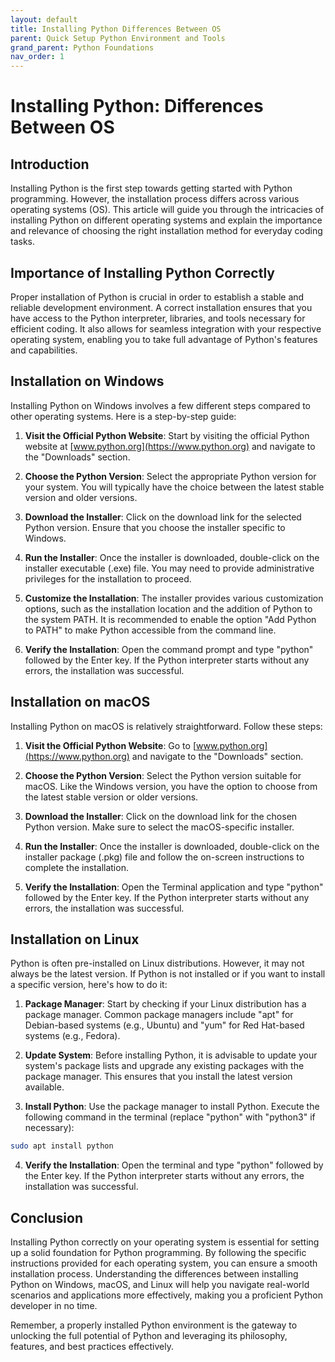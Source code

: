 ```yaml
---
layout: default
title: Installing Python Differences Between OS
parent: Quick Setup Python Environment and Tools
grand_parent: Python Foundations
nav_order: 1
---
```

# Installing Python: Differences Between OS

## Introduction

Installing Python is the first step towards getting started with Python programming. However, the installation process differs across various operating systems (OS). This article will guide you through the intricacies of installing Python on different operating systems and explain the importance and relevance of choosing the right installation method for everyday coding tasks.

## Importance of Installing Python Correctly

Proper installation of Python is crucial in order to establish a stable and reliable development environment. A correct installation ensures that you have access to the Python interpreter, libraries, and tools necessary for efficient coding. It also allows for seamless integration with your respective operating system, enabling you to take full advantage of Python's features and capabilities.

## Installation on Windows

Installing Python on Windows involves a few different steps compared to other operating systems. Here is a step-by-step guide:

1. **Visit the Official Python Website**: Start by visiting the official Python website at [www.python.org](https://www.python.org) and navigate to the "Downloads" section.

2. **Choose the Python Version**: Select the appropriate Python version for your system. You will typically have the choice between the latest stable version and older versions.

3. **Download the Installer**: Click on the download link for the selected Python version. Ensure that you choose the installer specific to Windows.

4. **Run the Installer**: Once the installer is downloaded, double-click on the installer executable (.exe) file. You may need to provide administrative privileges for the installation to proceed.

5. **Customize the Installation**: The installer provides various customization options, such as the installation location and the addition of Python to the system PATH. It is recommended to enable the option "Add Python to PATH" to make Python accessible from the command line.

6. **Verify the Installation**: Open the command prompt and type "python" followed by the Enter key. If the Python interpreter starts without any errors, the installation was successful.

## Installation on macOS

Installing Python on macOS is relatively straightforward. Follow these steps:

1. **Visit the Official Python Website**: Go to [www.python.org](https://www.python.org) and navigate to the "Downloads" section.

2. **Choose the Python Version**: Select the Python version suitable for macOS. Like the Windows version, you have the option to choose from the latest stable version or older versions.

3. **Download the Installer**: Click on the download link for the chosen Python version. Make sure to select the macOS-specific installer.

4. **Run the Installer**: Once the installer is downloaded, double-click on the installer package (.pkg) file and follow the on-screen instructions to complete the installation.

5. **Verify the Installation**: Open the Terminal application and type "python" followed by the Enter key. If the Python interpreter starts without any errors, the installation was successful.

## Installation on Linux

Python is often pre-installed on Linux distributions. However, it may not always be the latest version. If Python is not installed or if you want to install a specific version, here's how to do it:

1. **Package Manager**: Start by checking if your Linux distribution has a package manager. Common package managers include "apt" for Debian-based systems (e.g., Ubuntu) and "yum" for Red Hat-based systems (e.g., Fedora).

2. **Update System**: Before installing Python, it is advisable to update your system's package lists and upgrade any existing packages with the package manager. This ensures that you install the latest version available.

3. **Install Python**: Use the package manager to install Python. Execute the following command in the terminal (replace "python" with "python3" if necessary):

```bash
sudo apt install python
```

4. **Verify the Installation**: Open the terminal and type "python" followed by the Enter key. If the Python interpreter starts without any errors, the installation was successful.

## Conclusion

Installing Python correctly on your operating system is essential for setting up a solid foundation for Python programming. By following the specific instructions provided for each operating system, you can ensure a smooth installation process. Understanding the differences between installing Python on Windows, macOS, and Linux will help you navigate real-world scenarios and applications more effectively, making you a proficient Python developer in no time.

Remember, a properly installed Python environment is the gateway to unlocking the full potential of Python and leveraging its philosophy, features, and best practices effectively.